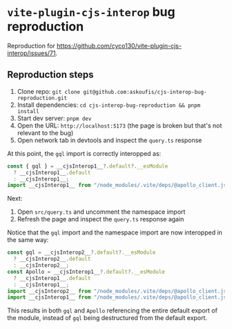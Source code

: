 # `vite-plugin-cjs-interop` bug reproduction

Reproduction for https://github.com/cyco130/vite-plugin-cjs-interop/issues/71.

## Reproduction steps

1. Clone repo: `git clone git@github.com:askoufis/cjs-interop-bug-reproduction.git`
1. Install dependencies: `cd cjs-interop-bug-reproduction && pnpm install`
1. Start dev server: `pnpm dev`
1. Open the URL: `http://localhost:5173` (the page is broken but that's not relevant to the bug)
1. Open network tab in devtools and inspect the `query.ts` response

At this point, the `gql` import is correctly interopped as:

```ts
const { gql } = __cjsInterop1__?.default?.__esModule
  ? __cjsInterop1__.default
  : __cjsInterop1__;
import __cjsInterop1__ from "/node_modules/.vite/deps/@apollo_client.js?v=7648233f";
```

Next:

1. Open `src/query.ts` and uncomment the namespace import
1. Refresh the page and inspect the `query.ts` response again

Notice that the `gql` import and the namespace import are now interopped in the same way:

```ts
const gql = __cjsInterop2__?.default?.__esModule
  ? __cjsInterop2__.default
  : __cjsInterop2__;
const Apollo = __cjsInterop1__?.default?.__esModule
  ? __cjsInterop1__.default
  : __cjsInterop1__;
import __cjsInterop2__ from "/node_modules/.vite/deps/@apollo_client.js?v=7648233f";
import __cjsInterop1__ from "/node_modules/.vite/deps/@apollo_client.js?v=7648233f";
```

This results in both `gql` and `Apollo` referencing the entire default export of the module, instead of `gql` being destructured from the default export.
